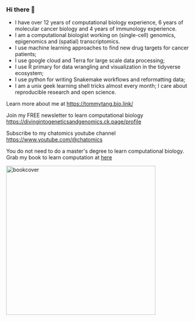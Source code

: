 ### Hi there 👋

* I have over 12 years of computational biology experience, 6 years of molecular cancer biology and 4 years of immunology experience. 
* I am a computational biologist working on (single-cell) genomics, epigenomics and (spatial) transcriptomics. 
* I use machine learning approaches to find new drug targets for cancer patients;
* I use google cloud and Terra for large scale data processing;
* I use R primary for data wrangling and visualization in the tidyverse ecosystem; 
* I use python for writing Snakemake workflows and reformatting data; 
* I am a unix geek learning shell tricks almost every month; I care about reproducible research and open science.

Learn more about me at https://tommytang.bio.link/

Join my FREE newsletter to learn computational biology https://divingintogeneticsandgenomics.ck.page/profile

Subscribe to my chatomics youtube channel https://www.youtube.com/@chatomics

You do not need to do a master's degree to learn computational biology. Grab my book to learn computation at [here](
https://divingintogeneticsandgenomics.ck.page/products/cell-line-to-command-line)

<img width="400" alt="bookcover" src="https://user-images.githubusercontent.com/4106146/210075928-81073650-fc04-4f88-bce2-eb3c008c894c.png">
